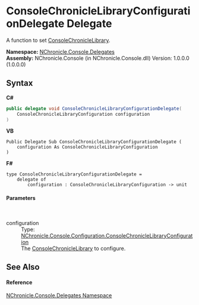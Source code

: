 # ConsoleChronicleLibraryConfigurationDelegate Delegate
 

A function to set <a href="T_NChronicle_Console_ConsoleChronicleLibrary.md">ConsoleChronicleLibrary</a>.

**Namespace:**&nbsp;<a href="N_NChronicle_Console_Delegates.md">NChronicle.Console.Delegates</a><br />**Assembly:**&nbsp;NChronicle.Console (in NChronicle.Console.dll) Version: 1.0.0.0 (1.0.0.0)

## Syntax

**C#**<br />
``` C#
public delegate void ConsoleChronicleLibraryConfigurationDelegate(
	ConsoleChronicleLibraryConfiguration configuration
)
```

**VB**<br />
``` VB
Public Delegate Sub ConsoleChronicleLibraryConfigurationDelegate ( 
	configuration As ConsoleChronicleLibraryConfiguration
)
```

**F#**<br />
``` F#
type ConsoleChronicleLibraryConfigurationDelegate = 
    delegate of 
        configuration : ConsoleChronicleLibraryConfiguration -> unit
```


#### Parameters
&nbsp;<dl><dt>configuration</dt><dd>Type: <a href="T_NChronicle_Console_Configuration_ConsoleChronicleLibraryConfiguration.md">NChronicle.Console.Configuration.ConsoleChronicleLibraryConfiguration</a><br />The <a href="T_NChronicle_Console_ConsoleChronicleLibrary.md">ConsoleChronicleLibrary</a> to configure.</dd></dl>

## See Also


#### Reference
<a href="N_NChronicle_Console_Delegates.md">NChronicle.Console.Delegates Namespace</a><br />
